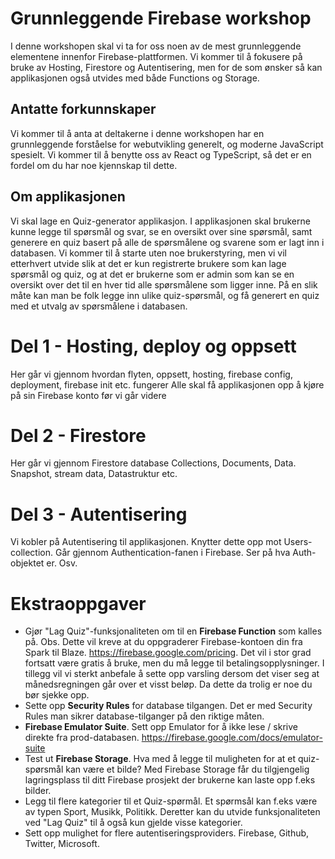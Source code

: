 # Grunnleggende Firebase workshop
I denne workshopen skal vi ta for oss noen av de mest grunnleggende elementene innenfor Firebase-plattformen. Vi kommer til å fokusere på bruke av Hosting, Firestore og Autentisering, men for de som ønsker så kan applikasjonen også utvides med både Functions og Storage. 

## Antatte forkunnskaper
Vi kommer til å anta at deltakerne i denne workshopen har en grunnleggende forståelse for webutvikling generelt, og moderne JavaScript spesielt. Vi kommer til å benytte oss av React og TypeScript, så det er en fordel om du har noe kjennskap til dette. 


## Om applikasjonen
Vi skal lage en Quiz-generator applikasjon. I applikasjonen skal brukerne kunne legge til spørsmål og svar, se en oversikt over sine spørsmål, samt generere en quiz basert på alle de spørsmålene og svarene som er lagt inn i databasen. Vi kommer til å starte uten noe brukerstyring, men vi vil etterhvert utvide slik at det er kun registrerte brukere som kan lage spørsmål og quiz, og at det er brukerne som er admin som kan se en oversikt over det til en hver tid alle spørsmålene som ligger inne. På en slik måte kan man be folk legge inn ulike quiz-spørsmål, og få generert en quiz med et utvalg av spørsmålene i databasen.


# Del 1 - Hosting, deploy og oppsett
Her går vi gjennom hvordan flyten, oppsett, hosting, firebase config, deployment, firebase init etc. fungerer
Alle skal få applikasjonen opp å kjøre på sin Firebase konto før vi går videre

# Del 2 - Firestore
Her går vi gjennom Firestore database Collections, Documents, Data. Snapshot, stream data, Datastruktur etc.

# Del 3 - Autentisering
Vi kobler på Autentisering til applikasjonen. Knytter dette opp mot Users-collection. Går gjennom Authentication-fanen i Firebase. Ser på hva Auth-objektet er. Osv.


# Ekstraoppgaver
- Gjør "Lag Quiz"-funksjonaliteten om til en **Firebase Function** som kalles på. Obs. Dette vil kreve at du oppgraderer Firebase-kontoen din fra Spark til Blaze. https://firebase.google.com/pricing. Det vil i stor grad fortsatt være gratis å bruke, men du må legge til betalingsopplysninger. I tillegg vil vi sterkt anbefale å sette opp varsling dersom det viser seg at månedsregningen går over et visst beløp. Da dette da trolig er noe du bør sjekke opp. 
- Sette opp **Security Rules** for database tilgangen. Det er med Security Rules man sikrer database-tilganger på den riktige måten.
- **Firebase Emulator Suite**. Sett opp Emulator for å ikke lese / skrive direkte fra prod-databasen. https://firebase.google.com/docs/emulator-suite
- Test ut **Firebase Storage**. Hva med å legge til muligheten for at et quiz-spørsmål kan være et bilde? Med Firebase Storage får du tilgjengelig lagringsplass til ditt Firebase prosjekt der brukerne kan laste opp f.eks bilder. 
- Legg til flere kategorier til et Quiz-spørmål. Et spørmsål kan f.eks være av typen Sport, Musikk, Politikk. Deretter kan du utvide funksjonaliteten ved "Lag Quiz" til å også kun gjelde visse kategorier.
- Sett opp mulighet for flere autentiseringsproviders. Firebase, Github, Twitter, Microsoft.
